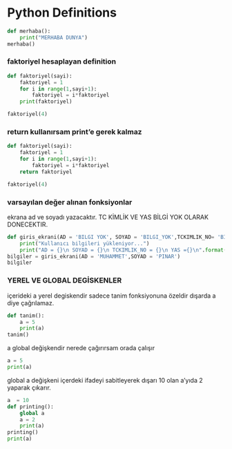 # Python Definitions

```python
def merhaba():
	print("MERHABA DUNYA")
merhaba()
```

### faktoriyel hesaplayan definition

```python
def faktoriyel(sayi):
    faktoriyel = 1 
    for i in range(1,sayi+1):
        faktoriyel = i*faktoriyel
    print(faktoriyel)

faktoriyel(4)
```

### return kullanırsam print’e gerek kalmaz

```python
def faktoriyel(sayi):
    faktoriyel = 1 
    for i in range(1,sayi+1):
        faktoriyel = i*faktoriyel
    return faktoriyel

faktoriyel(4)
```

### varsayılan değer alınan fonksiyonlar

ekrana ad ve soyadı yazacaktır. TC KİMLİK VE YAS BİLGİ YOK OLARAK DONECEKTIR.

```python
def giris_ekrani(AD = 'BILGI YOK', SOYAD = 'BILGI_YOK',TCKIMLIK_NO= 'BILGI_YOK',YAS =  'BILGI_YOK'):
    print("Kullanıcı bilgileri yükleniyor...")
    print("AD = {}\n SOYAD = {}\n TCKIMLIK_NO = {}\n YAS ={}\n".format(AD,SOYAD,TCKIMLIK_NO,YAS))
bilgiler = giris_ekrani(AD = 'MUHAMMET',SOYAD = 'PINAR')
bilgiler
```

### YEREL VE GLOBAL DEGİSKENLER

içerideki a yerel degiskendir sadece tanim fonksiyonuna özeldir dışarda a diye çağrılamaz.

```python
def tanim():
	a = 5
	print(a)
tanim()
```

a global değişkendir nerede çağırırsam orada çalışır

```python
a = 5
print(a)
```

global a değişkeni içerdeki ifadeyi sabitleyerek dışarı 10 olan a’yıda 2 yaparak çıkarır.

```python
a  = 10 
def printing():
    global a
    a = 2 
    print(a)
printing()
print(a)
```